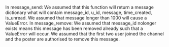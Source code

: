 In message_send:
We assumed that this function will return a message dictionary what will contain message_id, u_id, message, time_created, is_unread.
We assumed that message longer than 1000 will cause a ValueError.
In message_remove:
We assumed that message_id nolonger exists means this message has been removed already such that a ValueError will occur.
We assumed that the first two user joined the channel and the poster are authorised to remove this message.